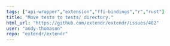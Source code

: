 ```yaml
---
tags: ["api-wrapper","extension","ffi-bindings","r","rust"]
title: "Move tests to tests/ directory."
html_url: "https://github.com/extendr/extendr/issues/402"
user: "andy-thomason"
repo: "extendr/extendr"
---
```


